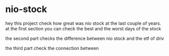 # nio-stock
hey this project check how great was nio stock at the last couple of years.
at the first section you can check the best and the worst days of the stock

the second part checks the difference between nio stock and the etf of driv 


the third part check the connection between 

